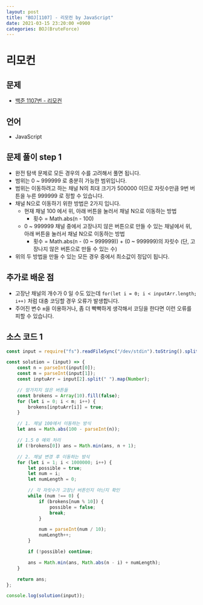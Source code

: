 ```yaml
---
layout: post
title: "BOJ[1107] - 리모컨 by JavaScript"
date: 2021-03-15 23:20:00 +0900
categories: BOJ(BruteForce)
---
```


# 리모컨

## 문제

- [백준 1107번 - 리모컨](https://www.acmicpc.net/problem/1107)

## 언어

- JavaScript

## 문제 풀이 step 1

- 완전 탐색 문제로 모든 경우의 수를 고려해서 풀면 됩니다.
- 범위는 0 ~ 999999 로 충분히 가능한 범위입니다.
- 범위는 이동하려고 하는 채널 N의 최대 크기가 500000 이므로 자릿수만큼 9번 버튼을 누른 999999 로 정할 수 있습니다.
- 채널 N으로 이동하기 위한 방법은 2가지 입니다.
  - 현재 채널 100 에서 위, 아래 버튼을 눌러서 채널 N으로 이동하는 방법
    - 횟수 = Math.abs(n - 100)
  - 0 ~ 999999 채널 중에서 고장나지 않은 버튼으로 만들 수 있는 채널에서 위, 아래 버튼을 눌러서 채널 N으로 이동하는 방법
    - 횟수 = Math.abs(n - (0 ~ 999999)) + (0 ~ 999999)의 자릿수 (단, 고장나지 않은 버튼으로 만들 수 있는 수)
- 위의 두 방법을 만들 수 있는 모든 경우 중에서 최소값이 정답이 됩니다.

## 추가로 배운 점

- 고장난 채널의 개수가 0 일 수도 있는데 `for(let i = 0; i < inputArr.length; i++)` 처럼 대충 코딩할 경우 오류가 발생합니다.
- 주어진 변수 `m`을 이용하거나, 좀 더 빡빡하게 생각해서 코딩을 한다면 이런 오류를 피할 수 있습니다.

## 소스 코드 1

```jsx
const input = require("fs").readFileSync("/dev/stdin").toString().split("\n");

const solution = (input) => {
	const n = parseInt(input[0]);
	const m = parseInt(input[1]);
	const inptuArr = input[2].split(" ").map(Number);

	// 망가지지 않은 버튼들
	const brokens = Array(10).fill(false);
	for (let i = 0; i < m; i++) {
		brokens[inptuArr[i]] = true;
	}

	// 1. 채널 100에서 이동하는 방식
	let ans = Math.abs(100 - parseInt(n));

	// 1.5 0 예외 처리
	if (!brokens[0]) ans = Math.min(ans, n + 1);

	// 2. 채널 변경 후 이동하는 방식
	for (let i = 1; i < 1000000; i++) {
		let possible = true;
		let num = i;
		let numLength = 0;

		// 각 자릿수가 고장난 버튼인지 아닌지 확인
		while (num !== 0) {
			if (brokens[num % 10]) {
				possible = false;
				break;
			}

			num = parseInt(num / 10);
			numLength++;
		}

		if (!possible) continue;

		ans = Math.min(ans, Math.abs(n - i) + numLength);
	}

	return ans;
};

console.log(solution(input));
```

